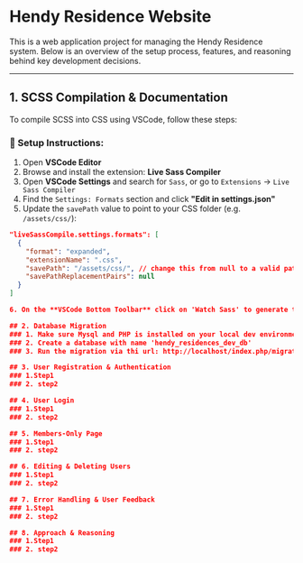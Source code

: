 # Hendy Residence Website

This is a web application project for managing the Hendy Residence system. Below is an overview of the setup process, features, and reasoning behind key development decisions.

---

## 1. SCSS Compilation & Documentation

To compile SCSS into CSS using VSCode, follow these steps:

### 🔧 Setup Instructions:

1. Open **VSCode Editor**
2. Browse and install the extension: **Live Sass Compiler**
3. Open **VSCode Settings** and search for `Sass`, or go to `Extensions` → `Live Sass Compiler`
4. Find the `Settings: Formats` section and click **"Edit in settings.json"**
5. Update the `savePath` value to point to your CSS folder (e.g. `/assets/css/`):

```json
"liveSassCompile.settings.formats": [
  {
    "format": "expanded",
    "extensionName": ".css",
    "savePath": "/assets/css/", // change this from null to a valid path
    "savePathReplacementPairs": null
  }
]

6. On the **VSCode Bottom Toolbar** click on 'Watch Sass' to generate the compiled CSS files

## 2. Database Migration
### 1. Make sure Mysql and PHP is installed on your local dev environment
### 2. Create a database with name 'hendy_residences_dev_db'
### 3. Run the migration via thi url: http://localhost/index.php/migrate

## 3. User Registration & Authentication
### 1.Step1
### 2. step2

## 4. User Login 
### 1.Step1
### 2. step2

## 5. Members-Only Page
### 1.Step1
### 2. step2

## 6. Editing & Deleting Users 
### 1.Step1
### 2. step2

## 7. Error Handling & User Feedback  
### 1.Step1
### 2. step2       

## 8. Approach & Reasoning    
### 1.Step1
### 2. step2